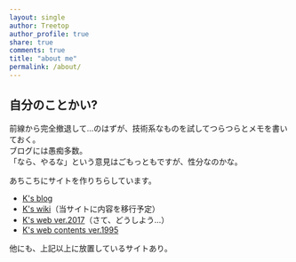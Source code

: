 ```yaml
---
layout: single
author: Treetop
author_profile: true
share: true
comments: true
title: "about me"
permalink: /about/
---
```

## 自分のことかい?

前線から完全撤退して…のはずが、技術系なものを試してつらつらとメモを書いておく。  
ブログには愚痴多数。  
「なら、やるな」という意見はごもっともですが、性分なのかな。

あちこちにサイトを作りちらしています。

- [K's blog](http://blog.treetop.to)
- [K's wiki](http://wiki.treetop.to)（当サイトに内容を移行予定）
- [K's web ver.2017](https://2017.treetop.to/)（さて、どうしよう…）
- [K's web contents ver.1995](http://treetop.webcrow.jp)

他にも、上記以上に放置しているサイトあり。
